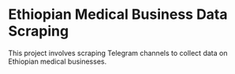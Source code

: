 # Ethiopian Medical Business Data Scraping

This project involves scraping Telegram channels to collect data on Ethiopian medical businesses.